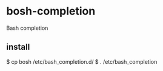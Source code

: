 bosh-completion
===============
Bash completion

install
-------
$ cp bosh /etc/bash_completion.d/
$ . /etc/bash_completion
